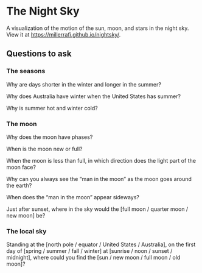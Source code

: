 # The Night Sky

A visualization of the motion of the sun, moon, and stars in the night sky. View it at https://millerrafi.github.io/nightsky/.

## Questions to ask

### The seasons

Why are days shorter in the winter and longer in the summer?

Why does Australia have winter when the United States has summer?

Why is summer hot and winter cold?

### The moon

Why does the moon have phases?

When is the moon new or full?

When the moon is less than full, in which direction does the light part of the moon face?

Why can you always see the “man in the moon” as the moon goes around the earth?

When does the “man in the moon” appear sideways?

Just after sunset, where in the sky would the [full moon / quarter moon / new moon] be?

### The local sky

Standing at the [north pole / equator / United States / Australia], on the first day of [spring / summer / fall / winter] at [sunrise / noon / sunset / midnight], where could you find the [sun / new moon / full moon / old moon]?
